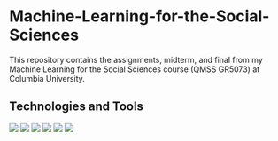 # Machine-Learning-for-the-Social-Sciences
This repository contains the assignments, midterm, and final from my Machine Learning for the Social Sciences course (QMSS GR5073) at Columbia University. 

## Technologies and Tools
![](https://img.shields.io/badge/Python-informational?style=flat&logo=python&logoColor=white) ![](https://img.shields.io/badge/NumPy-informational?style=flat&logo=numpy&logoColor=white) ![](https://img.shields.io/badge/pandas-informational?style=flat&logo=pandas&logoColor=white) ![](https://img.shields.io/badge/scikitlearn-informational?style=flat&logo=scikitlearn&logoColor=white) ![](https://img.shields.io/badge/Keras-informational?style=flat&logo=keras&logoColor=white) ![](https://img.shields.io/badge/Jupyter-informational?style=flat&logo=jupyter&logoColor=white) 



